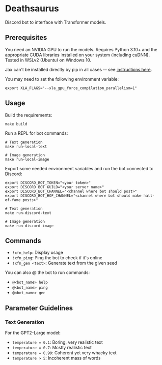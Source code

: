 # Deathsaurus

Discord bot to interface with Transformer models.

## Prerequisites

You need an NVIDIA GPU to run the models. Requires Python 3.10+ and the appropriate CUDA libraries installed on your system (including cuDNN). Tested in WSLv2 (Ubuntu) on Windows 10.

Jax can't be installed directly by pip in all cases -- see [instructions here](https://github.com/google/jax#installation).

You may need to set the following environment variable:

```
export XLA_FLAGS="--xla_gpu_force_compilation_parallelism=1"
```

## Usage

Build the requirements:

    make build

Run a REPL for bot commands:

    # Text generation
    make run-local-text

    # Image generation
    make run-local-image

Export some needed environment variables and run the bot connected to Discord:

    export DISCORD_BOT_TOKEN="<your token>"
    export DISCORD_BOT_GUILD="<your server name>"
    export DISCORD_BOT_CHANNEL="<channel where bot should post>"
    export DISCORD_BOT_HOF_CHANNEL="<channel where bot should make hall-of-fame posts>"

    # Text generation
    make run-discord-text

    # Image generation
    make run-discord-image

## Commands

- `!xfm_help`: Display usage
- `!xfm_ping`: Ping the bot to check if it's online
- `!xfm_gen <text>`: Generate text from the given seed

You can also @ the bot to run commands:

- `@<bot_name> help`
- `@<bot_name> ping`
- `@<bot_name> gen`

## Parameter Guidelines

### Text Generation

For the GPT2-Large model:

- `temperature = 0.1`: Boring, very realistic text
- `temperature = 0.7`: Mostly realistic text
- `temperature = 0.99`: Coherent yet very whacky text
- `temperature > 5`: Incoherent mass of words
